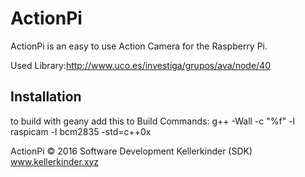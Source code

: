 # ActionPi

ActionPi is an easy to use Action Camera for the Raspberry Pi.

Used Library:http://www.uco.es/investiga/grupos/ava/node/40

## Installation

to build with geany add this to Build Commands: g++ -Wall -c "%f" -l raspicam -l bcm2835 -std=c++0x

ActionPi © 2016 Software Development Kellerkinder (SDK)     
www.kellerkinder.xyz
